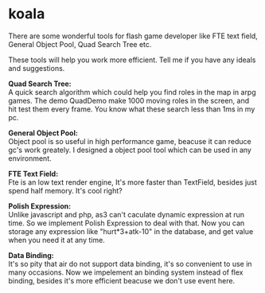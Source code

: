 koala
=====

There are some wonderful tools for flash game developer like FTE text field, General Object Pool, Quad Search Tree etc.

These tools will help you work more efficient. Tell me if you have any ideals and suggestions.

<b>Quad Search Tree:<br /></b>
   A quick search algorithm which could help you find roles in the map in arpg games.
   The demo QuadDemo make 1000 moving roles in the screen, and hit test them every frame. You know what these search less than 1ms in my pc.
   
<b>General Object Pool:<br /></b>
  Object pool is so useful in high performance game, beacuse it can reduce gc's work greately. I designed a object pool tool which can be used in any environment.
   
<b>FTE Text Field:<br /></b>
  Fte is an low text render engine, It's more faster than TextField, besides just spend half memory. It's cool right?

<b>Polish Expression:<br /></b>
  Unlike javascript and php, as3 can't caculate dynamic expression at run time. So we implement Polish Expression to deal with that. Now you can storage any expression like "hurt*3+atk-10" in the database, and get value when you need it at any time.
  
<b>Data Binding:<br /></b>
  It's so pity that air do not support data binding, it's so convenient to use in many occasions. Now we impelement an binding system instead of flex binding, besides it's more efficient beacuse we don't use event here.
